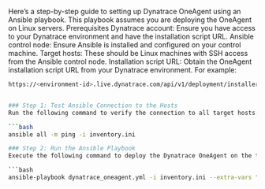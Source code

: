 Here’s a step-by-step guide to setting up Dynatrace OneAgent using an Ansible playbook. This playbook assumes you are deploying the OneAgent on Linux servers.
Prerequisites
Dynatrace account: Ensure you have access to your Dynatrace environment and have the installation script URL.
Ansible control node: Ensure Ansible is installed and configured on your control machine.
Target hosts: These should be Linux machines with SSH access from the Ansible control node.
Installation script URL: Obtain the OneAgent installation script URL from your Dynatrace environment. For example:
```bash
https://<environment-id>.live.dynatrace.com/api/v1/deployment/installer/agent/unix/default/latest?Api-Token=<token>&arch=x86


### Step 1: Test Ansible Connection to the Hosts
Run the following command to verify the connection to all target hosts:

```bash
ansible all -m ping -i inventory.ini

### Step 2: Run the Ansible Playbook
Execute the following command to deploy the Dynatrace OneAgent on the target hosts:

```bash
ansible-playbook dynatrace_oneagent.yml -i inventory.ini --extra-vars "@vars.yml"
